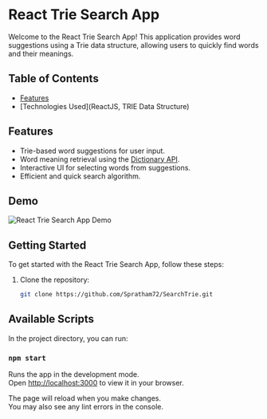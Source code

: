 # React Trie Search App

Welcome to the React Trie Search App! This application provides word suggestions using a Trie data structure, allowing users to quickly find words and their meanings.

## Table of Contents
- [Features](#features)
- [Technologies Used](ReactJS, TRIE Data Structure)

## Features

- Trie-based word suggestions for user input.
- Word meaning retrieval using the [Dictionary API](https://api.dictionaryapi.dev/api/v2/entries/en/).
- Interactive UI for selecting words from suggestions.
- Efficient and quick search algorithm.

## Demo

![React Trie Search App Demo](https://github.com/Spratham72/SearchTrie/blob/main/public/Screenshot%202024-02-01%20at%201.24.48%E2%80%AFAM.png)

## Getting Started

To get started with the React Trie Search App, follow these steps:

1. Clone the repository:
   ```bash
   git clone https://github.com/Spratham72/SearchTrie.git


## Available Scripts

In the project directory, you can run:

### `npm start`

Runs the app in the development mode.\
Open [http://localhost:3000](http://localhost:3000) to view it in your browser.

The page will reload when you make changes.\
You may also see any lint errors in the console.



